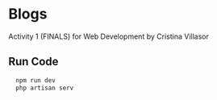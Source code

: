 # Blogs
Activity 1 (FINALS) for Web Development by Cristina Villasor
## Run Code

```bash
  npm run dev
  php artisan serv
```